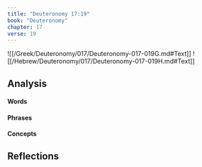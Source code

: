 ```yaml
---
title: "Deuteronomy 17:19"
book: "Deuteronomy"
chapter: 17
verse: 19
---
```

![[/Greek/Deuteronomy/017/Deuteronomy-017-019G.md#Text]]
![[/Hebrew/Deuteronomy/017/Deuteronomy-017-019H.md#Text]]

## Analysis

#### Words

#### Phrases

#### Concepts

## Reflections
